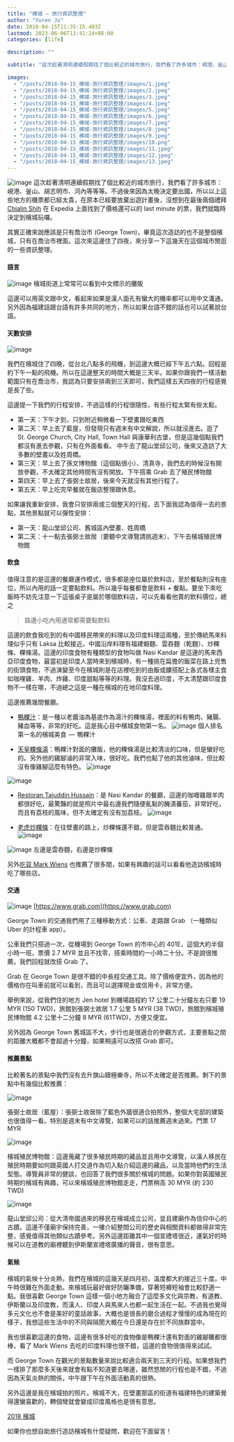 ```yaml
---
title: "檳城 — 旅行資訊整理"
author: "Yuren Ju"
date: 2018-04-15T11:35:15.403Z
lastmod: 2023-06-06T13:41:24+08:00
categories: [life]

description: ""

subtitle: "這次趁著清明連續假期找了個比較近的城市旅行，我們看了許多城市：峴港、釜山、胡志明市、河內等等等。不過後來因為太晚決定要出國，所以以上這些地方的機票都已經太貴，在原本已經要放棄出遊計畫後，沒想到在最後兩個禮拜 Chialin Shih 在 Expedia 上面找到了價格還可以的…"

images:
  - "/posts/2018-04-15_檳城-旅行資訊整理/images/1.jpeg"
  - "/posts/2018-04-15_檳城-旅行資訊整理/images/2.jpeg"
  - "/posts/2018-04-15_檳城-旅行資訊整理/images/3.jpeg"
  - "/posts/2018-04-15_檳城-旅行資訊整理/images/4.jpeg"
  - "/posts/2018-04-15_檳城-旅行資訊整理/images/5.jpeg"
  - "/posts/2018-04-15_檳城-旅行資訊整理/images/6.jpeg"
  - "/posts/2018-04-15_檳城-旅行資訊整理/images/7.jpeg"
  - "/posts/2018-04-15_檳城-旅行資訊整理/images/8.jpeg"
  - "/posts/2018-04-15_檳城-旅行資訊整理/images/9.jpeg"
  - "/posts/2018-04-15_檳城-旅行資訊整理/images/10.png"
  - "/posts/2018-04-15_檳城-旅行資訊整理/images/11.jpeg"
  - "/posts/2018-04-15_檳城-旅行資訊整理/images/12.jpeg"
  - "/posts/2018-04-15_檳城-旅行資訊整理/images/13.jpeg"
---
```


![image](/posts/2018-04-15_檳城-旅行資訊整理/images/1.jpeg#layoutTextWidth)
這次趁著清明連續假期找了個比較近的城市旅行，我們看了許多城市：峴港、釜山、胡志明市、河內等等等。不過後來因為太晚決定要出國，所以以上這些地方的機票都已經太貴，在原本已經要放棄出遊計畫後，沒想到在最後兩個禮拜 [Chialin Shih](https://medium.com/u/914b80767426) 在 Expedia 上面找到了價格還可以的 last minute 的票，我們就臨時決定到檳城玩囉。

其實正確來說應該是只有喬治市 (George Town)，畢竟這次造訪的也不是整個檳城，只有在喬治市裡面。這次來這邊住了四夜，來分享一下這幾天在這個城市閒逛的一些資訊整理。

#### 語言

![image](/posts/2018-04-15_檳城-旅行資訊整理/images/2.jpeg#layoutTextWidth)
檳城街道上常常可以看到中文標示的攤販

這邊可以用英文跟中文，看起來如果是漢人面孔有蠻大的機率都可以用中文溝通。另外因為福建話跟台語有許多共同的地方，所以如果台語不錯的話也可以試著說台語。

#### 天數安排

![image](/posts/2018-04-15_檳城-旅行資訊整理/images/3.jpeg#layoutTextWidth)

我們在檳城住了四晚，從台北八點多的飛機，到這邊大概已經下午五六點。回程是約下午一點的飛機。所以在這邊整天的時間大概是三天半。如果你跟我們一樣活動範圍只有在喬治市，我認為只要安排兩到三天即可，我們這樣五天四夜的行程感覺是長了些。

這邊提一下我們的行程安排，不過這樣的行程很隨性，有些行程太緊有些太鬆。

- 第一天：下午才到，只到附近稍微看一下壁畫跟吃東西
- 第二天：早上去了藍屋，但發現只有週末有中文解說，所以就沒進去。逛了 St. George Church, City Hall, Town Hall 與康華利古堡，但是這幾個點我們都沒有進去參觀，只有在外面看看。 中午去了龍山堂邱公司，後來又造訪了大多數的壁畫以及姓周橋。
- 第三天：早上去了孫文博物館（這個點很小）、清真寺，我們去的時候沒有開放參觀，不太確定其他時間有沒有開放。下午搭乘 Grab 去了殖民博物館
- 第四天：早上去了張弼士故居，後來今天就沒有其他行程了。
- 第五天：早上吃完早餐就在飯店整理跟休息。

如果讓我重新安排，我會只安排兩或三個整天的行程，去下面我認為值得一去的景點，其他景點就可以彈性安排：

- 第一天：龍山堂邱公司、舊城區內壁畫、姓周橋
- 第二天：十一點去張弼士故居（要聽中文導覽請挑週末）、下午去檳城殖民博物館

#### 飲食

值得注意的是這邊的餐廳運作模式，很多都是座位屬於飲料店，至於餐點則沒有座位，所以內用的話一定要點飲料。所以幾乎每餐都會是飲料 + 餐點。要坐下來吃飯時不妨先注意一下這張桌子是屬於哪個飲料店，可以先看看他賣的飲料價位，總之

> 路邊小吃內用通常都需要點飲料

這邊的飲食我吃到的有中國移民帶來的料理以及印度料理這兩種，至於傳統馬來料理似乎只有 Laksa 比較接近。中國沿岸料理有福建蝦麵、雲吞麵（乾麵）、炒粿條、粿條湯。這邊的印度食物有種類型的食物叫做 Nasi Kandar 是這邊的馬來西亞印度食物，最當初是印度人當時來到檳城時，有一種挑在扁擔的飯菜在路上兜售的街頭食物，不過演變至今在檳城則是在店裡吃到的由飯或饢搭配上各式各樣主食如咖哩雞、羊肉、炸雞、印度甜點等等的料理。我沒去過印度，不太清楚跟印度食物不一樣在哪，不過總之這是一種在檳城的在地印度料理。

這邊推薦幾間餐廳。

- [鴨粿汁](https://goo.gl/maps/ybkj4o6LDPF2)：是一種以老醬油為基底作為湯汁的粿條湯，裡面的料有鴨肉、豬腸、豬血等等，非常的好吃。這是我心目中檳城食物第一名。
  ![image](/posts/2018-04-15_檳城-旅行資訊整理/images/4.jpeg#layoutTextWidth)
  個人排名第一名的檳城美食  —  鴨粿汁

- [天皇粿條湯](https://goo.gl/maps/LdqsD9AJpLu)：鴨粿汁對面的攤販，他的粿條湯是比較清淡的口味，但是蠻好吃的。另外他的雞腳滷的非常入味，很好吃。我們也點了他的其他滷味，但比較沒有像雞腳這麼有特色。
  ![image](/posts/2018-04-15_檳城-旅行資訊整理/images/5.jpeg#layoutTextWidth)

![image](/posts/2018-04-15_檳城-旅行資訊整理/images/6.jpeg#layoutTextWidth)

- [Restoran Tajuddin Hussain](https://goo.gl/maps/cyk8K2ieFx52)：是 Nasi Kandar 的餐廳，這邊的咖喱雞跟羊肉都很好吃，最驚豔的就是照片中最右邊我們隨便亂點的醃漬蕃茄，非常好吃，而且有荔枝的風味，但不太確定有沒有加荔枝。
  ![image](/posts/2018-04-15_檳城-旅行資訊整理/images/7.jpeg#layoutTextWidth)

- [老虎炒粿條](https://goo.gl/maps/TDUZq8sx6372)：在往壁畫的路上，炒粿條還不錯，但是雲吞麵比較普通。
  ![image](/posts/2018-04-15_檳城-旅行資訊整理/images/8.jpeg#layoutTextWidth)

![image](/posts/2018-04-15_檳城-旅行資訊整理/images/9.jpeg#layoutTextWidth)
左邊是雲吞麵，右邊是炒粿條

另外[吃貨 Mark Wiens](https://www.youtube.com/playlist?list=PLeoy0zUu6bqkXqgaBnplT1M7HeWD8bVOO) 也推薦了很多間，如果有興趣的話可以看看他造訪檳城時吃了哪些店。

#### 交通

![image](/posts/2018-04-15_檳城-旅行資訊整理/images/10.png#layoutTextWidth)
[https://www.grab.com](https://www.grab.com)

George Town 的交通我們用了三種移動方式：公車、走路跟 Grab （一種類似 Uber 的計程車 app）。

公車我們只搭過一次，從機場到 George Town 的市中心的 401E，這個大約半個小時一班，票價 2.7 MYR 並且不找零，搭乘時間約一小時二十分。不是說很推薦，我們回程就改搭 Grab 了。

Grab 在 George Town 是很不錯的中長程交通工具。除了價格便宜外，因為他的價格你在叫車前就可以看到，而且可以選擇現金或信用卡，非常方便。

舉例來說，從我們住的地方 Jen hotel 到機場路程約 17 公里二十分鐘左右只要 19 MYR (150 TWD)，旅館到張弼士故居 1.7 公里 5 MYR (38 TWD)，旅館到檳城殖民博物館 4.2 公里十二分鐘 8 MYR (61TWD)，方便又便宜。

另外因為 George Town 舊城區不大，步行也是很適合的參觀方式，主要景點之間的距離大概都不會超過十分鐘，如果稍遠可以改搭 Grab 即可。

#### 推薦景點

比較著名的景點中我們沒有去升旗山跟極樂寺，所以不太確定是否推薦。剩下的景點中有幾個比較推薦：

![image](/posts/2018-04-15_檳城-旅行資訊整理/images/11.jpeg#layoutTextWidth)

張弼士故居（藍屋）：張弼士故居除了藍色外牆很適合拍照外，整個大宅邸的建築也很值得一看。特別是週末有中文導覽，如果可以的話推薦週末過來。門票 17 MYR

![image](/posts/2018-04-15_檳城-旅行資訊整理/images/12.jpeg#layoutTextWidth)

檳城殖民博物館：這邊蒐藏了很多殖民時期的藏品並且用中文導覽，以漢人移民在殖民時期要如何跟英國人打交道作為切入點介紹這邊的藏品，以及當時他們的生活型態。導覽員非常的健談，也回答了我們很多關於檳城的問題。如果你對英國殖民時期的檳城有興趣，可以來檳城殖民博物館走走，門票稍高 30 MYR (約 230 TWD)

![image](/posts/2018-04-15_檳城-旅行資訊整理/images/13.jpeg#layoutTextWidth)

龍山堂邱公司：從大清帝國過來的移民在檳城成立公司，並且建廟作為信仰中心的古蹟。這邊不僅廟宇保持完善，一樓介紹整間公司的歷史與相關資料都做得非常完整，感覺值得其他類似古蹟參考。另外這邊距離其中一個宣禮塔很近，運氣好的時候可以在道教的廟裡聽到伊斯蘭宣禮塔廣播的聲音，很有意思。

#### 氣候

檳城的氣候十分炎熱，我們在檳城的這幾天是四月初，溫度都大約接近三十度。中午時很難在外面走動。來檳城玩最好做好防曬準備，穿著短褲短袖會比較舒適一點。我很喜歡 George Town 這樣一個小地方融合了這麼多文化與宗教，有道教、伊斯蘭以及印度教，而漢人、印度人與馬來人也都一起生活在一起。不過我也覺得多元文化也不會是美好的童話故事，大概也是很長的磨合過程才慢慢的成為現在的樣子，我想這些生活中的不同與隔閡大概在今日還是存在於不同族群當中。

我也很喜歡這邊的食物，這邊有很多好吃的食物像是鴨粿汁還有對面的雞腳攤都很棒，看了 Mark Wiens 去吃的印度料理也很不錯，這邊的食物很值得來試試。

而 George Town 在觀光的景點數量來說比較適合兩天到三天的行程。如果想我們一樣排了那麼多天後來就會有點不知道要去哪邊，雖然悠閒的行程也是不錯，不過因為天氣炎熱的關係，中午跟下午在外面活動真的很熱。

另外這邊是我在檳城拍的照片。檳城不大，在壁畫那區的街道有福建特色的建築覺得還蠻喜歡的，轉個彎就會變成印度風格也是很有意思。

[2018 檳城](https://adobe.ly/2IWdI1S)

如果你也想自助旅行造訪檳城有什麼疑問，歡迎在下面留言！
